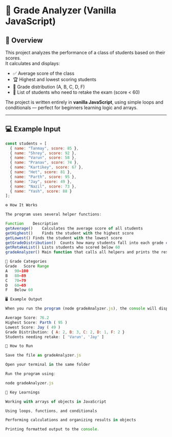 # 📘 Grade Analyzer (Vanilla JavaScript)

## 📖 Overview
This project analyzes the performance of a class of students based on their scores.  
It calculates and displays:
- ✅ Average score of the class  
- 🏆 Highest and lowest scoring students  
- 🎯 Grade distribution (A, B, C, D, F)  
- 🔁 List of students who need to retake the exam (score < 60)

The project is written entirely in **vanilla JavaScript**, using simple loops and conditionals — perfect for beginners learning logic and arrays.

---

## 💻 Example Input
```javascript
const students = [
  { name: "Tanmay", score: 85 },
  { name: "Shrey", score: 92 },
  { name: "Varun", score: 58 },
  { name: "Pranav", score: 74 },
  { name: "Kartikey", score: 67 },
  { name: "Het", score: 81 },
  { name: "Parth", score: 95 },
  { name: "Jay", score: 49 },
  { name: "Nazil", score: 73 },
  { name: "Yash", score: 88 }
];

⚙️ How It Works

The program uses several helper functions:

Function	Description
getAverage()	Calculates the average score of all students
getHighest()	Finds the student with the highest score
getLowest()	Finds the student with the lowest score
getGradeDistribution()	Counts how many students fall into each grade category (A–F)
getRetakeList()	Lists students who scored below 60
gradeAnalyzer()	Main function that calls all helpers and prints the results

🧮 Grade Categories
Grade	Score Range
A	90–100
B	80–89
C	70–79
D	60–69
F	Below 60

🖥️ Example Output

When you run the program (node gradeAnalyzer.js), the console will display:

Average Score: 76.2
Highest Score: Parth ( 95 )
Lowest Score: Jay ( 49 )
Grade Distribution: { A: 2, B: 3, C: 2, D: 1, F: 2 }
Students needing retake: [ 'Varun', 'Jay' ]

🚀 How to Run

Save the file as gradeAnalyzer.js

Open your terminal in the same folder

Run the program using:

node gradeAnalyzer.js

🧩 Key Learnings

Working with arrays of objects in JavaScript

Using loops, functions, and conditionals

Performing calculations and organizing results in objects

Printing formatted output to the console.